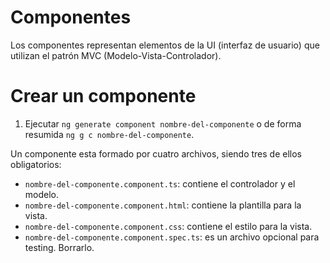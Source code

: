 # Componentes

Los componentes representan elementos de la UI (interfaz de usuario) que utilizan el patrón MVC (Modelo-Vista-Controlador).

# Crear un componente

1. Ejecutar `ng generate component nombre-del-componente` o de forma resumida `ng g c nombre-del-componente`.

Un componente esta formado por cuatro archivos, siendo tres de ellos obligatorios:

- `nombre-del-componente.component.ts`: contiene el controlador y el modelo.
- `nombre-del-componente.component.html`: contiene la plantilla para la vista.
- `nombre-del-componente.component.css`: contiene el estilo para la vista.
- `nombre-del-componente.component.spec.ts`: es un archivo opcional para testing. Borrarlo.

